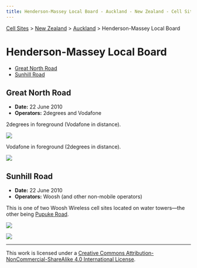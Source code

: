 ```yaml
---
title: Henderson-Massey Local Board - Auckland - New Zealand - Cell Sites
---
```


[Cell Sites](../../../) > [New Zealand](../../) > [Auckland](../) > Henderson-Massey Local Board

# Henderson-Massey Local Board

* [Great North Road](#great-north-road)
* [Sunhill Road](#sunhill-road)

## Great North Road

* **Date:** 22 June 2010
* **Operators:** 2degrees and Vodafone

2degrees in foreground (Vodafone in distance).

![](https://f001.backblazeb2.com/file/CellSites/NZ/AUK/Henderson-Massey/20100622-150351.jpg)

Vodafone in foreground (2degrees in distance).

![](https://f001.backblazeb2.com/file/CellSites/NZ/AUK/Henderson-Massey/20100622-150624.jpg)

## Sunhill Road

* **Date:** 22 June 2010
* **Operators:** Woosh (and other non-mobile operators)

This is one of two Woosh Wireless cell sites located on water towers—the other being [Pupuke Road](../kaipatiki/pupuke-road#woosh-wireless).

![](https://f001.backblazeb2.com/file/CellSites/NZ/AUK/Henderson-Massey/20171118-195050.jpg)

![](https://f001.backblazeb2.com/file/CellSites/NZ/AUK/Henderson-Massey/20171118-195052.jpg)

---

This work is licensed under a [Creative Commons Attribution-NonCommercial-ShareAlike 4.0 International License](http://creativecommons.org/licenses/by-nc-sa/4.0/).
